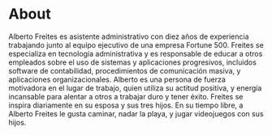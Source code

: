 # About

Alberto Freites es asistente administrativo con diez años de experiencia trabajando junto al equipo ejecutivo de una empresa Fortune 500. Freites se especializa en tecnología administrativa y es responsable de educar a otros empleados sobre el uso de sistemas y aplicaciones progresivos, incluidos software de contabilidad, procedimientos de comunicación masiva, y aplicaciones organizacionales. Alberto es una persona de fuerza motivadora en el lugar de trabajo, quien utiliza su actitud positiva, y energía incansable para alentar a otros a trabajar duro y tener éxito. Freites se inspira diariamente en su esposa y sus tres hijos. En su tiempo libre, a Alberto Freites le gusta caminar, nadar la playa, y jugar videojuegos con sus hijos.